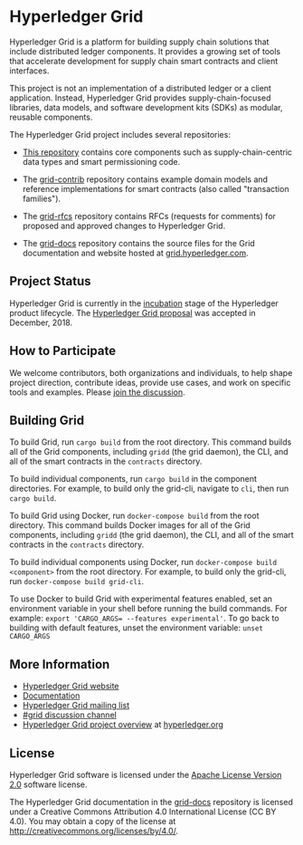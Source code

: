 # Hyperledger Grid

Hyperledger Grid is a platform for building supply chain solutions that include
distributed ledger components. It provides a growing set of tools that
accelerate development for supply chain smart contracts and client interfaces.

This project is not an implementation of a distributed ledger or a client
application. Instead, Hyperledger Grid provides supply-chain-focused libraries,
data models, and software development kits (SDKs) as modular, reusable
components.

The Hyperledger Grid project includes several repositories:

- [This repository](https://github.com/hyperledger/grid) contains core
  components such as supply-chain-centric data types and smart permissioning
  code.

- The [grid-contrib](https://github.com/hyperledger/grid-contrib) repository
  contains example domain models and reference implementations for smart
  contracts (also called "transaction families").

- The [grid-rfcs](https://github.com/hyperledger/grid-rfcs) repository
  contains RFCs (requests for comments) for proposed and approved changes to
  Hyperledger Grid.

- The [grid-docs](https://github.com/hyperledger/grid-docs) repository
  contains the source files for the Grid documentation and website
  hosted at [grid.hyperledger.com](https://grid.hyperledger.org).

## Project Status

Hyperledger Grid is currently in the
[incubation](https://tsc.hyperledger.org/project-lifecycle.html)
stage of the Hyperledger product lifecycle.
The [Hyperledger Grid
proposal](https://docs.google.com/document/d/1b6ES0bKUK30E2iZizy3vjVEhPn7IvsW5buDo7nFXBE0/)
was accepted in December, 2018.


## How to Participate

We welcome contributors, both organizations and individuals, to help shape
project direction, contribute ideas, provide use cases, and work on specific
tools and examples. Please [join the
discussion](https://grid.hyperledger.org/community/join_the_discussion.html).

## Building Grid

To build Grid, run `cargo build` from the root directory. This command
builds all of the Grid components, including `gridd` (the grid daemon),
the CLI, and all of the smart contracts in the `contracts` directory.

To build individual components, run `cargo build` in the component directories.
For example, to build only the grid-cli, navigate to `cli`, then run
`cargo build`.

To build Grid using Docker, run `docker-compose build` from the root directory.
This command builds Docker images for all of the Grid components, including
`gridd` (the grid daemon), the CLI, and all of the smart contracts in the
`contracts` directory.

To build individual components using Docker, run
`docker-compose build <component>` from the root directory. For example, to
build only the grid-cli, run `docker-compose build grid-cli`.

To use Docker to build Grid with experimental features enabled, set an
environment variable in your shell before running the build commands. For
example: `export 'CARGO_ARGS= --features experimental'`. To go back to
building with default features, unset the environment variable:
`unset CARGO_ARGS`

## More Information

- [Hyperledger Grid website](https://grid.hyperledger.org)
- [Documentation](https://grid.hyperledger.org/docs/)
- [Hyperledger Grid mailing list](https://lists.hyperledger.org/g/grid)
- [#grid discussion channel](https://chat.hyperledger.org/channel/grid)
- [Hyperledger Grid project overview](https://www.hyperledger.org/projects/grid)
  at [hyperledger.org](https://www.hyperledger.org)


## License

Hyperledger Grid software is licensed under the [Apache License Version
2.0](LICENSE) software license.

The Hyperledger Grid documentation in the
[grid-docs](https://github.com/hyperledger/grid-docs) repository is licensed
under a Creative Commons Attribution 4.0 International License (CC BY 4.0).
You may obtain a copy of the license at
<http://creativecommons.org/licenses/by/4.0/>.
